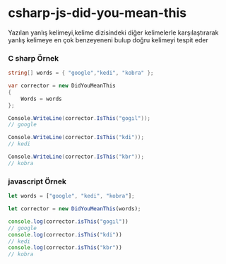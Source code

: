 # csharp-js-did-you-mean-this

Yazılan yanlış kelimeyi,kelime dizisindeki diğer kelimelerle karşılaştırarak yanlış kelimeye en çok benzeyeneni bulup doğru kelimeyi tespit eder

### C sharp Örnek
```csharp
string[] words = { "google","kedi", "kobra" };

var corrector = new DidYouMeanThis
{
    Words = words
};

Console.WriteLine(corrector.IsThis("gogıl"));
// google

Console.WriteLine(corrector.IsThis("kdi"));
// kedi

Console.WriteLine(corrector.IsThis("kbr"));
// kobra
```

### javascript Örnek

```js
let words = ["google", "kedi", "kobra"];

let corrector = new DidYouMeanThis(words);

console.log(corrector.isThis("gogıl"))
// google
console.log(corrector.isThis("kdi"))
// kedi
console.log(corrector.isThis("kbr"))
// kobra
```
